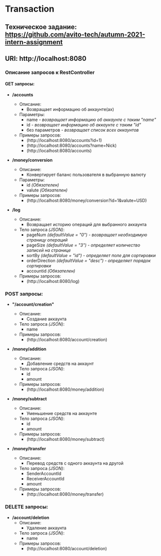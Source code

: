 # Transaction

## Техническое задание: https://github.com/avito-tech/autumn-2021-intern-assignment

## URI: http://localhost:8080

### Описание запросов к RestController


#### GET запросы:

* **/accounts**
    + Описание:
      + Возвращает информацию об аккаунте(ах)
    + Параметры:
      + name *- возвращает информацию об аккаунте с таким "name"*
      + id *- возвращает информацию об аккаунте с таким "id"*
      + без параметров *- возвращает список всех аккаунтов* 
    + Примеры запросов:
      + (http://localhost:8080/accounts?id=1)
      + (http://localhost:8080/accounts?name=Nick)
      + (http://localhost:8080/accounts)


* **/money/conversion**
  + Описание:
    + Конвертирует баланс пользователя в выбранную валюту
  + Параметры:
    + id *(Обязателен)*
    + valute *(Обязателен)*
  + Примеры запросов:
    + (http://localhost:8080/money/conversion?id=1&valute=USD)


* **/log**
  + Описание:
    + Возвращает историю операций для выбранного аккаунта
  + Тело запроса *(JSON)*:
    + pageNum *(defaultValue = "0") - возвращает необходимую страницу операций*
    + pageSize *(defaultValue = "3") - определяет количество записей на странице*
    + sortBy *(defaultValue = "id") - определяет поле для сортировки*
    + orderDirection *(defaultValue = "desc") - определяет порядок сортировки*
    + accountid *(Обязателен)*
  + Примеры запросов:
    + (http://localhost:8080/log)


### POST запросы:

* **"/account/creation"**
    + Описание:
      + Создание аккаунта
    + Тело запроса *(JSON)*:
      + name
    + Примеры запросов:
      + (http://localhost:8080/account/creation)


* **/money/addition**
  + Описание:
    + Добавление средств на аккаунт
  + Тело запроса *(JSON)*:
    + id
    + amount
  + Примеры запросов:
    + (http://localhost:8080/money/addition)


* **/money/subtract**
  + Описание:
    + Уменьшение средств на аккаунте
  + Тело запроса *(JSON)*:
    + id
    + amount
  + Примеры запросов:
    + (http://localhost:8080/money/subtract)


* **/money/transfer**
  + Описание:
    + Перевод средств с одного аккаунта на другой
  + Тело запроса *(JSON)*:
    + SenderAccountId 
    + ReceiverAccountId
    + amount
  + Примеры запросов:
    + (http://localhost:8080/money/transfer)


### DELETE запросы:

* **/account/deletion**
  + Описание:
    + Удаление аккаунта
  + Тело запроса *(JSON)*:
    + name
  + Примеры запросов:
    + (http://localhost:8080/account/deletion)
    